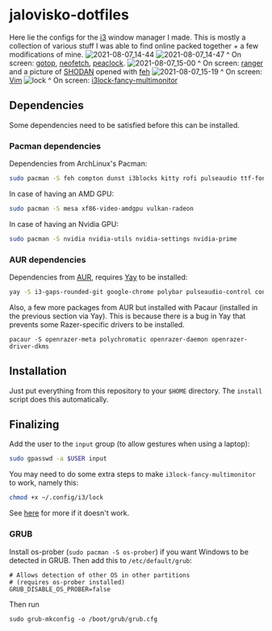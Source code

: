 # jalovisko-dotfiles
Here lie the configs for the [i3](https://github.com/i3/i3) window manager I made. This is mostly a collection of various stuff I was able to find online packed together + a few modifications of mine.
![2021-08-07_14-44](https://user-images.githubusercontent.com/22379984/128611481-721573c0-18fa-4c94-b323-a96abe11fbaf.png)
![2021-08-07_14-47](https://user-images.githubusercontent.com/22379984/128611487-2cbf8bf3-e19a-49b5-ab6f-8a5b7f54783e.png)
^ On screen: [gotop](https://github.com/cjbassi/gotop), [neofetch](https://github.com/dylanaraps/neofetch.git), [peaclock](https://github.com/octobanana/peaclock).
![2021-08-07_15-00](https://user-images.githubusercontent.com/22379984/128611497-d4ccf8b8-f052-4d9b-898b-85befc037154.png)
^ On screen: [ranger](https://github.com/ranger/ranger) and a picture of [SHODAN](https://en.wikipedia.org/wiki/SHODAN) opened with [feh](https://github.com/derf/feh)
![2021-08-07_15-19](https://user-images.githubusercontent.com/22379984/128611700-154b607c-4b1e-461d-b9d8-7349da15f9c1.png)
^ On screen: [Vim](https://github.com/vim/vim)
![lock](https://user-images.githubusercontent.com/22379984/128611715-96af809b-00e0-478e-8af8-45d673c137ca.png)
^ On screen: [i3lock-fancy-multimonitor](https://github.com/guimeira/i3lock-fancy-multimonitor)

## Dependencies
Some dependencies need to be satisfied before this can be installed.

### Pacman dependencies
Dependencies from ArchLinux's Pacman:
```bash
sudo pacman -S feh compton dunst i3blocks kitty rofi pulseaudio ttf-font-awesome pacaur flameshot gnome-keyring imagemagick gawk util-linux wmctrl scrot 	zathura zathura-pdf-mupdf xorg-xrandr
```

In case of having an AMD GPU:
```bash
sudo pacman -S mesa xf86-video-amdgpu vulkan-radeon
```
In case of having an Nvidia GPU:
```bash
sudo pacman -S nvidia nvidia-utils nvidia-settings nvidia-prime
```
### AUR dependencies
Dependencies from [AUR](https://aur.archlinux.org/), requires [Yay](https://github.com/Jguer/yay) to be installed:
```bash
yay -S i3-gaps-rounded-git google-chrome polybar pulseaudio-control consolas-font ttf-material-icons-git picom-git pacaur libinput-gestures i3lock-color-git i3lock-fancy-multimonitor ttf-material-icons-git
```
Also, a few more packages from AUR but installed with Pacaur (installed in the previous section via Yay). This is because there is a bug in Yay that prevents some Razer-specific drivers to be installed.
```
pacaur -S openrazer-meta polychromatic openrazer-daemon openrazer-driver-dkms
```

## Installation
Just put everything from this repository to your `$HOME` directory. The `install` script does this automatically.

## Finalizing
Add the user to the `input` group (to allow gestures when using a laptop):
```bash
sudo gpasswd -a $USER input
```

You may need to do some extra steps to make `i3lock-fancy-multimonitor` to
work, namely this:
```bash
chmod +x ~/.config/i3/lock
```
See [here](https://github.com/guimeira/i3lock-fancy-multimonitor) for more if
it doesn't work.

### GRUB
Install os-prober (`sudo pacman -S os-prober`) if you want Windows to be detected in GRUB. Then add this to `/etc/default/grub`:
```
# Allows detection of other OS in other partitions
# (requires os-prober installed)
GRUB_DISABLE_OS_PROBER=false
```
Then run
```
sudo grub-mkconfig -o /boot/grub/grub.cfg
```
